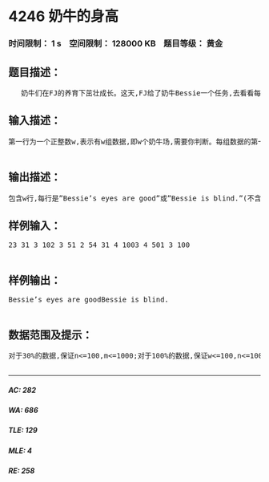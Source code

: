 # 4246 奶牛的身高   
### 时间限制： 1 s&nbsp;&nbsp;&nbsp;&nbsp;空间限制： 128000 KB&nbsp;&nbsp;&nbsp;&nbsp;题目等级： 黄金  
## 题目描述：  

<pre>
   奶牛们在FJ的养育下茁壮成长。这天,FJ给了奶牛Bessie一个任务,去看看每个奶牛场中若干只奶牛的身高,由于Bessie是只奶牛,无法直接看出第i只奶牛的身高,而只能看出第i只奶牛与第j只奶牛的身高差,其中第i 只奶牛与第j只奶牛的身高差为A(i<=n)。当A大于0时表示这只奶牛比前一只奶牛高A cm,小于0时则是低。现在,FJ让Bessie总共去看了m次身高,当然也就传回给FJ m对奶牛的身高差,但是Bessie毕竟是奶牛,有时候眼睛可能会不好使……(大雾)你的任务是帮助FJ来判断是不是需要给Bessie看看眼睛了……注:Hj-Hi=A 注意T1的样例 注意注意注意 重要的事情说三遍。
</pre>
  
  
## 输入描述：  

<pre>
第一行为一个正整数w,表示有w组数据,即w个奶牛场,需要你判断。每组数据的第一行为两个正整数n和m,分别表示对应的奶牛场中的奶牛只数以及看了多少个对奶牛身高差。接下来的m行表示Bessie看m次后传回给FJ的m条信息,每条信息占一行,有三个整数s,t和v,表示第s只奶牛与第t只奶牛的身高差为v。  

</pre>
  
  
## 输出描述：  

<pre>
包含w行,每行是”Bessie’s eyes are good”或”Bessie is blind.”(不含双引号),其中第i行为”Bessie’s eyes are good”当且仅当第i组数据,即无法从第i个奶牛场传回的身高差判断Bessie视力好不好;第i行为”Bessie is blind.”当且仅当第i组数据,即从第i个奶牛场传回的身高差是有问题的。
</pre>
  
  
## 样例输入：  

<pre>
23 31 3 102 3 51 2 54 31 4 1003 4 501 3 100  

</pre>
  
  
## 样例输出：  

<pre>
Bessie’s eyes are goodBessie is blind.  

</pre>
  
  
## 数据范围及提示：  

<pre>
对于30%的数据,保证n<=100,m<=1000;对于100%的数据,保证w<=100,n<=1000,m<=30000,|A|<=30000.  

</pre>
  
  
***  

##### AC: 282  
##### WA: 686  
##### TLE: 129  
##### MLE: 4  
##### RE: 258  
